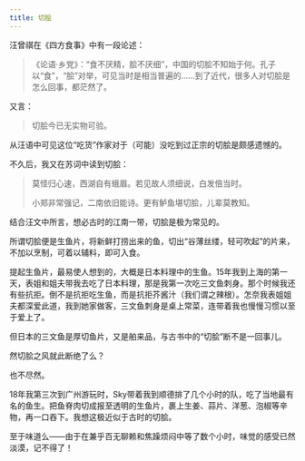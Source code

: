 ```yaml
---
title: 切脍
---
```


汪曾祺在《四方食事》中有一段论述：

> 《论语·乡党》：“食不厌精，脍不厌细”，中国的切脍不知始于何。孔子以“食”，“脍”对举，可见当时是相当普遍的……到了近代，很多人对切脍是怎么回事，都茫然了。

又言：

> 切脍今已无实物可验。

从汪语中可见这位“吃货”作家对于（可能）没吃到过正宗的切脍是颇感遗憾的。

不久后，我又在苏词中读到切脍：

> 莫怪归心速，西湖自有蛾眉。若见故人须细说，白发倍当时。
>
> 小郑非常强记，二南依旧能诗。更有鲈鱼堪切脍，儿辈莫教知。

结合汪文中所言，想必古时的江南一带，切脍是极为常见的。

所谓切脍便是生鱼片，将新鲜打捞出来的鱼，切出“谷薄丝缕，轻可吹起”的片来，不加以烹制，可着以辅料，即可入食。

提起生鱼片，最易使人想到的，大概是日本料理中的生鱼。15年我到上海的第一天，表姐和姐夫带我去吃了日本料理，那是我第一次吃三文鱼刺身。那个时候我还有些抗拒。倒不是抗拒吃生鱼，而是抗拒芥酱汁（我们谓之辣根）。怎奈我表姐姐夫都深爱此道，我到她家做客，三文鱼刺身是桌上常菜，连带着我也慢慢习惯以至于爱上了。

但日本的三文鱼是厚切鱼片，又是舶来品，与古书中的“切脍”断不是一回事儿。

然切脍之风就此断绝了么？

也不尽然。

18年我第三次到广州游玩时，Sky带着我到顺德排了几个小时的队，吃了当地最有名的鱼生。把鱼脊肉切成报至透明的生鱼片，裹上生姜、蒜片、洋葱、泡椒等辛物，再一口吞下。我想这极近似于古时的切脍。

至于味道么——由于在兼乎百无聊赖和焦躁烦闷中等了数个小时，味觉的感受已然淡漠，记不得了！
